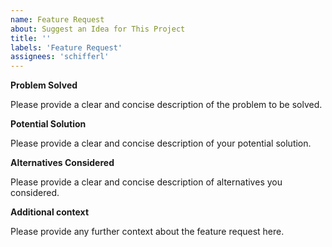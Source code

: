 ```yaml
---
name: Feature Request
about: Suggest an Idea for This Project
title: ''
labels: 'Feature Request'
assignees: 'schifferl'
---
```


**Problem Solved**

Please provide a clear and concise description of the problem to be solved.

**Potential Solution**

Please provide a clear and concise description of your potential solution.

**Alternatives Considered**

Please provide a clear and concise description of alternatives you considered.

**Additional context**

Please provide any further context about the feature request here.
